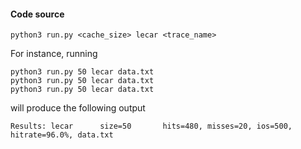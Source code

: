 #### Code source

```python3 run.py <cache_size> lecar <trace_name>```

For instance, running 

```python3 run.py 50 lecar data.txt```\
```python3 run.py 50 lecar data.txt```\
```python3 run.py 50 lecar data.txt```

will produce the following output

```Results: lecar      size=50       hits=480, misses=20, ios=500, hitrate=96.0%, data.txt```

